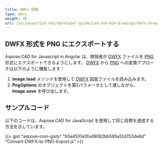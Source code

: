 ```yaml
---
title: DWFx 図面
type: docs
weight: 30
url: /ja/javascript-net/developer-guide/cad-and-bim-drawings/dwfx-drawing/
---
```


## **DWFX 形式を PNG にエクスポートする**

Aspose.CAD for Javascript in Angular は、開発者が [DWFX](https://docs.fileformat.com/cad/dwfx/) ファイルを [PNG](https://docs.fileformat.com/image/png/) 形式にエクスポートできるようにします。
[DWFX](https://docs.fileformat.com/cad/dwfx/) から [PNG](https://docs.fileformat.com/image/png/) への変換アプローチは以下のように機能します：

1. **Image.load** メソッドを使用して [DWFX](https://docs.fileformat.com/cad/dwfx/) 図面ファイルを読み込みます。
1. **PngOptions** のオブジェクトを第2パラメータとして渡しながら、**Image.save** を呼び出します。

## サンプルコード

以下のコードは、Aspose.CAD for JavaScript を使用して同じ目標を達成する方法を示しています。

{{< gist "aspose-com-gists" "b5a4510e5fa49082bb585a12d753de8d" "Convert-DWFX-to-PNG-Export.js" >}}
